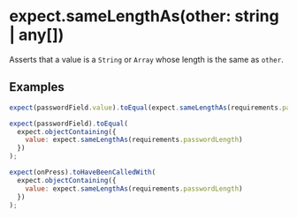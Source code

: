 # expect.sameLengthAs(other: string | any[])

Asserts that a value is a `String` or `Array` whose length is the same as `other`.

## Examples

```js
expect(passwordField.value).toEqual(expect.sameLengthAs(requirements.passwordLength));
```

```js
expect(passwordField).toEqual(
  expect.objectContaining({
    value: expect.sameLengthAs(requirements.passwordLength)
  })
);
```

```js
expect(onPress).toHaveBeenCalledWith(
  expect.objectContaining({
    value: expect.sameLengthAs(requirements.passwordLength)
  })
);
```
